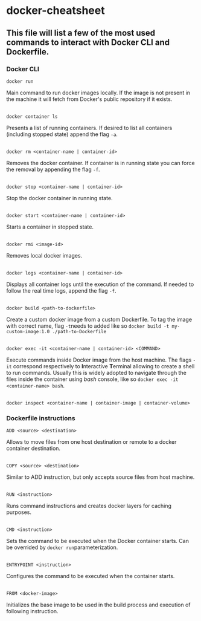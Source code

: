 # docker-cheatsheet

## This file will list a few of the most used commands to interact with Docker CLI and Dockerfile.

### Docker CLI

```
docker run
```
Main command to run docker images locally. If the image is not present in the machine it will fetch from Docker's public repository if it exists.
</br>
</br>
```
docker container ls
```
Presents a list of running containers. If desired to list all containers (including stopped state) append the flag ```-a```.
</br>
</br>
```
docker rm <container-name | container-id>
```
Removes the docker container. If container is in running state you can force the removal by appending the flag ```-f```.
</br>
</br>
```
docker stop <container-name | container-id>
```
Stop the docker container in running state.
</br>
</br>
```
docker start <container-name | container-id>
```
Starts a container in stopped state.
</br>
</br>
```
docker rmi <image-id>
```
Removes local docker images.
</br>
</br>
```
docker logs <container-name | container-id>
```
Displays all container logs until the execution of the command. If needed to follow the real time logs, append the flag ```-f```.
</br>
</br>
```
docker build <path-to-dockerfile>
```
Create a custom docker image from a custom Dockerfile. To tag the image with correct name, flag ```-t```needs to added like so ```docker build -t my-custom-image:1.0 ./path-to-Dockerfile```
</br>
</br>
```
docker exec -it <container-name | container-id> <COMMAND>
```
Execute commands inside Docker image from the host machine. The flags ```-it``` correspond respectively to **I**nteractive **T**erminal allowing to create a shell to run commands. Usually this is widely adopted to navigate through the files inside the container using *bash* console, like so ```docker exec -it <container-name> bash```.
</br>
</br>
```
docker inspect <container-name | container-image | container-volume>
```

### Dockerfile instructions

```
ADD <source> <destination>
```
Allows to move files from one host destination or remote to a docker container destination.
</br>
</br>
```
COPY <source> <destination>
```
Similar to ADD instruction, but only accepts source files from host machine.
</br>
</br>
```
RUN <instruction>
```
Runs command instructions and creates docker layers for caching purposes.
</br>
</br>
```
CMD <instruction>
```
Sets the command to be executed when the Docker container starts. Can be overrided by ```docker run```parameterization.
</br>
</br>
```
ENTRYPOINT <instruction>
```
Configures the command to be executed when the container starts.
</br>
</br>
```
FROM <docker-image>
```
Initializes the base image to be used in the build process and execution of following instruction.
